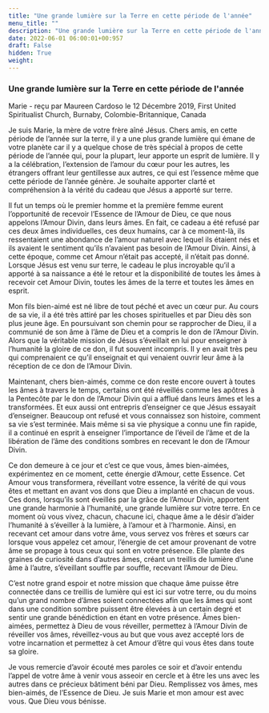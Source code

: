 ```yaml
---
title: "Une grande lumière sur la Terre en cette période de l'année"
menu_title: ""
description: "Une grande lumière sur la Terre en cette période de l'année"
date: 2022-06-01 06:00:01+00:957
draft: False
hidden: True
weight:
---
```

### Une grande lumière sur la Terre en cette période de l'année

Marie - reçu par Maureen Cardoso le 12 Décembre 2019, First United Spiritualist Church, Burnaby, Colombie-Britannique, Canada

Je suis Marie, la mère de votre frère aîné Jésus. Chers amis, en cette période de l’année sur la terre, il y a une plus grande lumière qui émane de votre planète car il y a quelque chose de très spécial à propos de cette période de l’année qui, pour la plupart, leur apporte un esprit de lumière. Il y a la célébration, l’extension de l’amour du cœur pour les autres, les étrangers offrant leur gentillesse aux autres, ce qui est l’essence même que cette période de l’année génère. Je souhaite apporter clarté et compréhension à la vérité du cadeau que Jésus a apporté sur terre.

Il fut un temps où le premier homme et la première femme eurent l’opportunité de recevoir l’Essence de l’Amour de Dieu, ce que nous appelons l’Amour Divin, dans leurs âmes. En fait, ce cadeau a été refusé par ces deux âmes individuelles, ces deux humains, car à ce moment-là, ils ressentaient une abondance de l’amour naturel avec lequel ils étaient nés et ils avaient le sentiment qu’ils n’avaient pas besoin de l’Amour Divin. Ainsi, à cette époque, comme cet Amour n’était pas accepté, il n’était pas donné. Lorsque Jésus est venu sur terre, le cadeau le plus incroyable qu’il a apporté à sa naissance a été le retour et la disponibilité de toutes les âmes à recevoir cet Amour Divin, toutes les âmes de la terre et toutes les âmes en esprit.

Mon fils bien-aimé est né libre de tout péché et avec un cœur pur. Au cours de sa vie, il a été très attiré par les choses spirituelles et par Dieu dès son plus jeune âge. En poursuivant son chemin pour se rapprocher de Dieu, il a communié de son âme à l’âme de Dieu et a compris le don de l’Amour Divin. Alors que la véritable mission de Jésus s’éveillait en lui pour enseigner à l’humanité la gloire de ce don, il fut souvent incompris. Il y en avait très peu qui comprenaient ce qu’il enseignait et qui venaient ouvrir leur âme à la réception de ce don de l’Amour Divin.

Maintenant, chers bien-aimés, comme ce don reste encore ouvert à toutes les âmes à travers le temps, certains ont été réveillés comme les apôtres à la Pentecôte par le don de l’Amour Divin qui a afflué dans leurs âmes et les a transformées. Et eux aussi ont entrepris d’enseigner ce que Jésus essayait d’enseigner. Beaucoup ont refusé et vous connaissez son histoire, comment sa vie s’est terminée. Mais même si sa vie physique a connu une fin rapide, il a continué en esprit à enseigner l’importance de l’éveil de l’âme et de la libération de l’âme des conditions sombres en recevant le don de l’Amour Divin.

Ce don demeure à ce jour et c’est ce que vous, âmes bien-aimées, expérimentez en ce moment, cette énergie d’Amour, cette Essence. Cet Amour vous transformera, réveillant votre essence, la vérité de qui vous êtes et mettant en avant vos dons que Dieu a implanté en chacun de vous. Ces dons, lorsqu’ils sont éveillés par la grâce de l’Amour Divin, apportent une grande harmonie à l’humanité, une grande lumière sur votre terre. En ce moment où vous vivez, chacun, chacune ici, chaque âme a le désir d’aider l’humanité à s’éveiller à la lumière, à l’amour et à l’harmonie. Ainsi, en recevant cet amour dans votre âme, vous servez vos frères et sœurs car lorsque vous appelez cet amour, l’énergie de cet amour provenant de votre âme se propage à tous ceux qui sont en votre présence. Elle plante des graines de curiosité dans d’autres âmes, créant un treillis de lumière d’une âme à l’autre, s’éveillant souffle par souffle, recevant l’Amour de Dieu.

C’est notre grand espoir et notre mission que chaque âme puisse être connectée dans ce treillis de lumière qui est ici sur votre terre, ou du moins qu’un grand nombre d’âmes soient connectées afin que les âmes qui sont dans une condition sombre puissent être élevées à un certain degré et sentir une grande bénédiction en étant en votre présence. Âmes bien-aimées, permettez à Dieu de vous réveiller, permettez à l’Amour Divin de réveiller vos âmes, réveillez-vous au but que vous avez accepté lors de votre incarnation et permettez à cet Amour d’être qui vous êtes dans toute sa gloire.

Je vous remercie d’avoir écouté mes paroles ce soir et d’avoir entendu l’appel de votre âme à venir vous asseoir en cercle et à être les uns avec les autres dans ce précieux bâtiment béni par Dieu. Remplissez vos âmes, mes bien-aimés, de l’Essence de Dieu. Je suis Marie et mon amour est avec vous. Que Dieu vous bénisse.
